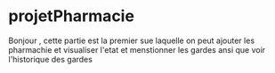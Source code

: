 # projetPharmacie

Bonjour ,
cette partie est la premier sue laquelle on peut ajouter les pharmachie et visualiser l'etat et menstionner les gardes ansi que voir l'historique des gardes

